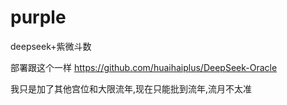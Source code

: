 # purple
deepseek+紫微斗数


部署跟这个一样
https://github.com/huaihaiplus/DeepSeek-Oracle

我只是加了其他宫位和大限流年,现在只能批到流年,流月不太准
